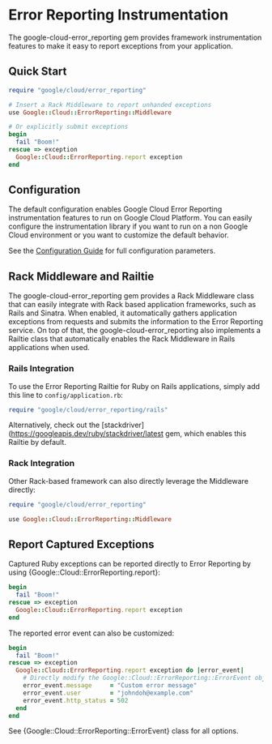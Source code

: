 # Error Reporting Instrumentation

The google-cloud-error_reporting gem provides framework instrumentation features
to make it easy to report exceptions from your application.

## Quick Start

```ruby
require "google/cloud/error_reporting"

# Insert a Rack Middleware to report unhanded exceptions
use Google::Cloud::ErrorReporting::Middleware

# Or explicitly submit exceptions
begin
  fail "Boom!"
rescue => exception
  Google::Cloud::ErrorReporting.report exception
end
```

## Configuration

The default configuration enables Google Cloud Error Reporting instrumentation features to run on
Google Cloud Platform. You can easily configure the instrumentation library  if
you want to run on a non Google Cloud environment or you want to customize  the
default behavior.

See the [Configuration
Guide](https://googleapis.dev/ruby/stackdriver/latest/file.INSTRUMENTATION_CONFIGURATION.html)
for full configuration parameters.

## Rack Middleware and Railtie

The google-cloud-error_reporting gem provides a Rack Middleware class that can
easily integrate with Rack based application frameworks, such as Rails and
Sinatra. When enabled, it automatically gathers application exceptions from
requests and submits the information to the Error Reporting service.
On top of that, the google-cloud-error_reporting also implements a Railtie class
that automatically enables the Rack Middleware in Rails applications when used.

### Rails Integration

To use the Error Reporting Railtie for Ruby on Rails applications,
simply add this line to `config/application.rb`:

```ruby
require "google/cloud/error_reporting/rails"
```

Alternatively, check out the
[stackdriver](https://googleapis.dev/ruby/stackdriver/latest
gem, which enables this Railtie by default.

### Rack Integration

Other Rack-based framework can also directly leverage the Middleware directly:

```ruby
require "google/cloud/error_reporting"

use Google::Cloud::ErrorReporting::Middleware
```

## Report Captured Exceptions

Captured Ruby exceptions can be reported directly to Error Reporting
by using {Google::Cloud::ErrorReporting.report}:

```ruby
begin
  fail "Boom!"
rescue => exception
  Google::Cloud::ErrorReporting.report exception
end
```

The reported error event can also be customized:

```ruby
begin
  fail "Boom!"
rescue => exception
  Google::Cloud::ErrorReporting.report exception do |error_event|
    # Directly modify the Google::Cloud::ErrorReporting::ErrorEvent object before submission
    error_event.message     = "Custom error message"
    error_event.user        = "johndoh@example.com"
    error_event.http_status = 502
  end
end
```

See {Google::Cloud::ErrorReporting::ErrorEvent} class for all options.
